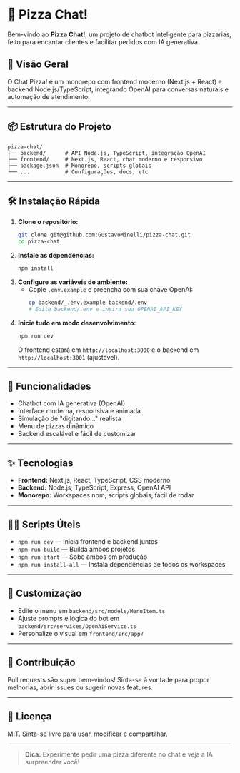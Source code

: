 # 🍕 Pizza Chat!

Bem-vindo ao **Pizza Chat!**, um projeto de chatbot inteligente para pizzarias, feito para encantar clientes e facilitar pedidos com IA generativa.

## 🚀 Visão Geral
O Chat Pizza! é um monorepo com frontend moderno (Next.js + React) e backend Node.js/TypeScript, integrando OpenAI para conversas naturais e automação de atendimento.

---

## 📦 Estrutura do Projeto

```
pizza-chat/
├── backend/      # API Node.js, TypeScript, integração OpenAI
├── frontend/     # Next.js, React, chat moderno e responsivo
├── package.json  # Monorepo, scripts globais
└── ...           # Configurações, docs, etc
```

---

## 🛠️ Instalação Rápida

1. **Clone o repositório:**
   ```bash
   git clone git@github.com:GustavoMinelli/pizza-chat.git
   cd pizza-chat
   ```
2. **Instale as dependências:**
   ```bash
   npm install
   ```
3. **Configure as variáveis de ambiente:**
   - Copie `.env.example` e preencha com sua chave OpenAI:
     ```bash
     cp backend/_.env.example backend/.env
     # Edite backend/.env e insira sua OPENAI_API_KEY
     ```
4. **Inicie tudo em modo desenvolvimento:**
   ```bash
   npm run dev
   ```
   O frontend estará em `http://localhost:3000` e o backend em `http://localhost:3001` (ajustável).

---

## 💬 Funcionalidades
- Chatbot com IA generativa (OpenAI)
- Interface moderna, responsiva e animada
- Simulação de "digitando..." realista
- Menu de pizzas dinâmico
- Backend escalável e fácil de customizar

---

## ✨ Tecnologias
- **Frontend:** Next.js, React, TypeScript, CSS moderno
- **Backend:** Node.js, TypeScript, Express, OpenAI API
- **Monorepo:** Workspaces npm, scripts globais, fácil de rodar

---

## 🧑‍💻 Scripts Úteis

- `npm run dev` — Inicia frontend e backend juntos
- `npm run build` — Builda ambos projetos
- `npm run start` — Sobe ambos em produção
- `npm run install-all` — Instala dependências de todos os workspaces

---

## 📝 Customização
- Edite o menu em `backend/src/models/MenuItem.ts`
- Ajuste prompts e lógica do bot em `backend/src/services/OpenAiService.ts`
- Personalize o visual em `frontend/src/app/`

---

## 🤝 Contribuição
Pull requests são super bem-vindos! Sinta-se à vontade para propor melhorias, abrir issues ou sugerir novas features.

---

## 📄 Licença
MIT. Sinta-se livre para usar, modificar e compartilhar.

---

> **Dica:** Experimente pedir uma pizza diferente no chat e veja a IA surpreender você!
